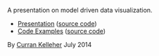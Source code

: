 A presentation on model driven data visualization.

 * [Presentation](http://curran.github.io/screencasts/modelDrivenDataVis/presentation/index.html) ([source code](https://github.com/curran/screencasts/tree/gh-pages/modelDrivenDataVis/presentation))
 * [Code Examples](http://curran.github.io/screencasts/modelDrivenDataVis/examples/viewer/index.html) ([source code](https://github.com/curran/screencasts/tree/gh-pages/modelDrivenDataVis/examples))

By [Curran Kelleher](https://github.com/curran/portfolio) July 2014
